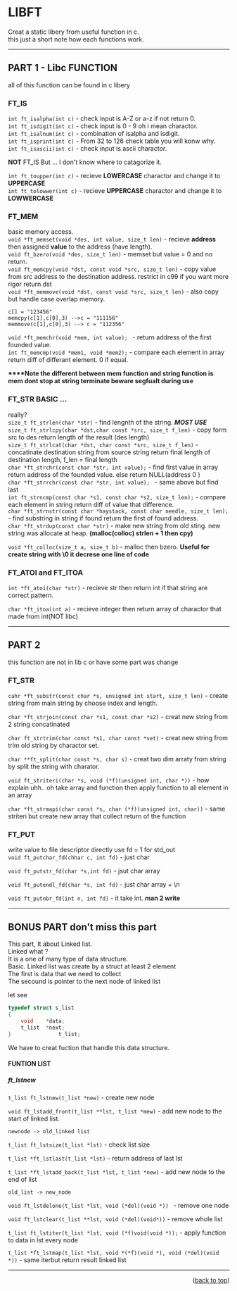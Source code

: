 <div id="top"></div>

# LIBFT 
Creat a static libery from useful function in c.   
this just a short note how each functions work.

---
## PART 1 - Libc FUNCTION
all of this function can be found in c libery   
### FT_IS
`int ft_isalpha(int c)` - check input is A-Z or a-z if not return 0.   
`int ft_isdigit(int c)` - check input is 0 - 9 oh i mean charactor.   
`int ft_isalnum(int c)` - combination of isalpha and isdigit.   
`int ft_isprint(int c)` - From 32 to 126 check table you will konw why.   
`int ft_isascii(int c)` - check input is ascii charactor.   
   
<strong>NOT</strong> FT_IS But ... I don't know where to catagorize it.   

`int ft_toupper(int c)` - recieve <strong>LOWERCASE</strong> charactor and change it to <strong>UPPERCASE</strong>   
`int ft_tolowwer(int c)` - recieve <strong>UPPERCASE</strong> charactor and change it to <strong>LOWWERCASE</strong>

### FT_MEM
basic memory access.   
`void *ft_memset(void *des, int value, size_t len)` - recieve **address** then assigned **value** to the address (have length).   
`void ft_bzero(void *des, size_t len)` - memset but value = 0 and no return.   
`void ft_memcpy(void *dst, const void *src, size_t len)` - copy value from src address to the destination address. restrict in c99 if you want more rigor return dst     
`void *ft_memmove(void *dst, const void *src, size_t len)` - also copy but handle case overlap memory.   
``` plaintext
c[] = "123456"
memcpy(c[1],c[0],3) -->c = "111156"
memmove(c[1],c[0],3) --> c = "112356"
```
`void *ft_memchr(void *mem, int value); ` - return address of the first founded value.   
`int ft_memcmp(void *mem1, void *mem2);` - compare each element in array return diff of differant element. 0 if equal.    

<strong>****Note the different between mem function and string function is mem dont stop at string terminate beware segfualt during use</strong>

### FT_STR BASIC ...
really?   
`size_t ft_strlen(char *str)` - find lengnth of the string. ***MOST USE***   
`size_t ft_strlcpy(char *dst,char const *src, size_t f_len)` - copy form src to des return length of the result (des length)   
`size_t ft_strlcat(char *dst, char const *src, size_t f_len)` - concatinate destination string from source string return final length of destination length, f_len = final length   
`char *ft_strchr(const char *str, int value);` - find first value in array return address of the founded value. else return NULL(address 0 )   
`char *ft_strrchr(const char *str, int value); ` - same above but find last   
`int ft_strncmp(const char *s1, const char *s2, size_t len);` - compare each element in string return diff of value that difference.   
`char *ft_strnstr(const char *haystack, const char needle, size_t len);` - find substring in string if found return the first of found address.  
`char *ft_strdup(const char *str)` - make new string from old sting. new string was allocate at heap. **(malloc(colloc) strlen + 1 then cpy)**   

`void *ft_colloc(size_t a, size_t b)` - malloc then bzero. **Useful for create string with \0 it decrese one line of code**   

### FT_ATOI and FT_ITOA   
`int *ft_atoi(char *str)` - recieve str then return int if that string are correct pattern.   

`char *ft_itoa(int a)` - recieve integer then return array of charactor that made from int(NOT libc)   

---
## PART 2 
this function are not in lib c or have some part was change

### FT_STR
`cahr *ft_substr(const char *s, unsigned int start, size_t len)` - create string from main string by choose index and length.   

`char *ft_strjoin(const char *s1, const char *s2)` - creat new string from 2 string concatinated  

`char ft_strtrim(char const *s1, char const *set)` - creat new string from trim old string by charactor set.   

`char **ft_split(char const *s, char s)` - creat two dim arraty from string by split the string with charator.   


`void ft_striteri(char *s, void (*f)(unsigned int, char *))` - how explain uhh.. oh  take array and function then apply function to all element in an array   

`char *ft_strmapi(char const *s, char (*f)(unsigned int, char))` - same striteri but create new array that collect return of the function   


### FT_PUT
write value to file descriptor directly use fd = 1 for std_out   
`void ft_putchar_fd(chhar c, int fd)` - just char  

`void ft_putstr_fd(char *s,int fd)` - jsut char array  

`void ft_putendl_fd(char *s, int fd)` - just char array + \n   

`void ft_putnbr_fd(int n, int fd)` - it take int.
<strong>man 2 write</strong>

---
## BONUS PART don't miss this part
This part, It about Linked list.   
Linked what ?   
It is a one of many type of data structure.   
Basic. Linked list was create by a struct at least 2 element   
The first is data that we need to collect   
The secound is pointer to the next node of linked list   
   
let see  
```c
typedef struct s_list
{
    void    *data;
    t_list  *next;
}               t_list;
```
We have to creat fuction that handle this data structure.   

#### FUNTION LIST
##### ft_lstnew
`t_list ft_lstnew(t_list *new)` - create new node  

`void ft_lstadd_front(t_list **lst, t_list *mew)` - add new node to the start of linked list.
``` plain text
newnode -> old_linked list
```   
`t_list ft_lstsize(t_list *lst)` - check list size    

`t_list *ft_lstlast(t_list *lst)` - return address of last lst  

`t_list *ft_lstadd_back(t_list *lst, t_list *new)` - add new node to the end of list
```plaintext
old_list -> new_node
```
`void ft_lstdelone(t_list *lst, void (*del)(void *)) ` - remove one node   

`void ft_lstclear(t_list **lst, void (*del)(void*))` - remove whole list    

`t_list ft_lstiter(t_list *lst, void (*f)void(void *));` - apply function to data in lst every node     

`t_list *ft_lstmap(t_list *lst, void *(*f)(void *), void (*del)(void *))` - same iterbut return result linked list  


---

<p align="right">(<a href="#top">back to top</a>)</p>

